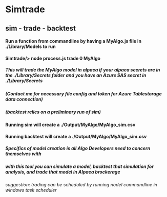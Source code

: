 # Simtrade
## sim - trade - backtest
#### Run a function from commandline by having a MyAlgo.js file in ./Library/Models to run
#### Simtrade/> node process.js trade 0 MyAlgo
##### This will trade the MyAlgo model in alpaca if your alpaca secrets are in the ./Library/Secrets folder and you have an Azure SAS secret in ./Library/Secrets 
##### (Contact me for necessary file config and token for Azure Tablestorage data connection)
##### (backtest relies on a preliminary run of sim)
#### Running sim will create a ./Output/MyAlgo/MyAlgo_sim.csv
#### Running backtest will create a ./Output/MyAlgo/MyAlgo_sim.csv
##### Specifics of model creation is all Algo Developers need to concern themselves with
##### with this tool you can simulate a model, backtest that simulation for analysis, and trade that model in Alpaca brockerage
###### suggestion: trading can be scheduled by running nodel commandline in windows task scheduler
